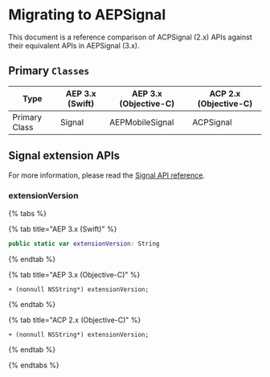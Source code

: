 # Migrating to AEPSignal

This document is a reference comparison of ACPSignal \(2.x\) APIs against their equivalent APIs in AEPSignal \(3.x\).

## Primary `Classes`

| Type          | AEP 3.x (Swift) | AEP 3.x (Objective-C) | ACP 2.x (Objective-C) |
| ------------- | --------------- | --------------------- | --------------------- |
| Primary Class | Signal | AEPMobileSignal | ACPSignal |

## Signal extension APIs

For more information, please read the [Signal API reference](https://aep-sdks.gitbook.io/docs/foundation-extensions/mobile-core/signals/signal-api-reference).

### extensionVersion

{% tabs %}

{% tab title="AEP 3.x (Swift)" %}

```swift
public static var extensionVersion: String
```

{% endtab %}

{% tab title="AEP 3.x (Objective-C)" %}

```objc
+ (nonnull NSString*) extensionVersion;
```

{% endtab %}

{% tab title="ACP 2.x (Objective-C)" %}

```objc
+ (nonnull NSString*) extensionVersion;
```

{% endtab %}

{% endtabs %}

